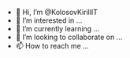 - 👋 Hi, I’m @KolosovKirillIT
- 👀 I’m interested in ...
- 🌱 I’m currently learning ...
- 💞️ I’m looking to collaborate on ...
- 📫 How to reach me ...

<!---
KolosovKirillIT/KolosovKirillIT is a ✨ special ✨ repository because its `README.md` (this file) appears on your GitHub profile.
You can click the Preview link to take a look at your changes.
--->
